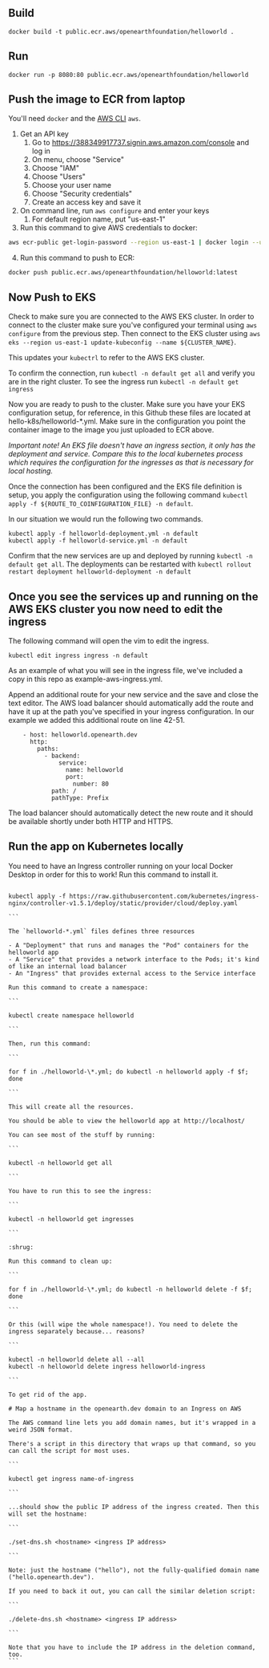 ## Build

`docker build -t public.ecr.aws/openearthfoundation/helloworld .`

## Run

`docker run -p 8080:80 public.ecr.aws/openearthfoundation/helloworld`

## Push the image to ECR from laptop

You'll need `docker` and the [AWS CLI](https://aws.amazon.com/cli/) `aws`.

1. Get an API key
   1. Go to https://388349917737.signin.aws.amazon.com/console and log in
   2. On menu, choose "Service"
   3. Choose "IAM"
   4. Choose "Users"
   5. Choose your user name
   6. Choose "Security credentials"
   7. Create an access key and save it
2. On command line, run `aws configure` and enter your keys
   1. For default region name, put "us-east-1"
3. Run this command to give AWS credentials to docker:

```bash
aws ecr-public get-login-password --region us-east-1 | docker login --username AWS --password-stdin public.ecr.aws/openearthfoundation
```

4. Run this command to push to ECR:

```
docker push public.ecr.aws/openearthfoundation/helloworld:latest
```

## Now Push to EKS

Check to make sure you are connected to the AWS EKS cluster. In order to connect to the cluster make sure you've configured your terminal using `aws configure` from the previous step. Then connect to the EKS cluster using `aws eks --region us-east-1 update-kubeconfig --name ${CLUSTER_NAME}`.

This updates your `kubectrl` to refer to the AWS EKS cluster.

To confirm the connection, run `kubectl -n default get all` and verify you are in the right cluster. To see the ingress run `kubectl -n default get ingress`

Now you are ready to push to the cluster. Make sure you have your EKS configuration setup, for reference, in this Github these files are located at hello-k8s/helloworld-\*.yml. Make sure in the configuration you point the container image to the image you just uploaded to ECR above.

_Important note! An EKS file doesn't have an ingress section, it only has the deployment and service. Compare this to the local kubernetes process which requires the configuration for the ingresses as that is necessary for local hosting._

Once the connection has been configured and the EKS file definition is setup, you apply the configuration using the following command `kubectl apply -f ${ROUTE_TO_COINFIGURATION_FILE} -n default`.

In our situation we would run the following two commands.

```
kubectl apply -f helloworld-deployment.yml -n default
kubectl apply -f helloworld-service.yml -n default
```

Confirm that the new services are up and deployed by running `kubectl -n default get all`. The deployments can be restarted with `kubectl rollout restart deployment helloworld-deployment -n default`

## Once you see the services up and running on the AWS EKS cluster you now need to edit the ingress

The following command will open the vim to edit the ingress.

```
kubectl edit ingress ingress -n default
```

As an example of what you will see in the ingress file, we've included a copy in this repo as example-aws-ingress.yml.

Append an additional route for your new service and the save and close the text editor. The AWS load balancer should automatically add the route and have it up at the path you've specified in your ingress configuration. In our example we added this additional route on line 42-51.

```
    - host: helloworld.openearth.dev
      http:
        paths:
          - backend:
              service:
                name: helloworld
                port:
                  number: 80
            path: /
            pathType: Prefix
```

The load balancer should automatically detect the new route and it should be available shortly under both HTTP and HTTPS.

## Run the app on Kubernetes locally

You need to have an Ingress controller running on your local Docker Desktop in order for this to work! Run this command to install it.

````

kubectl apply -f https://raw.githubusercontent.com/kubernetes/ingress-nginx/controller-v1.5.1/deploy/static/provider/cloud/deploy.yaml

```

The `helloworld-*.yml` files defines three resources

- A "Deployment" that runs and manages the "Pod" containers for the helloworld app
- A "Service" that provides a network interface to the Pods; it's kind of like an internal load balancer
- An "Ingress" that provides external access to the Service interface

Run this command to create a namespace:

```

kubectl create namespace helloworld

```

Then, run this command:

```

for f in ./helloworld-\*.yml; do kubectl -n helloworld apply -f $f; done

```

This will create all the resources.

You should be able to view the helloworld app at http://localhost/

You can see most of the stuff by running:

```

kubectl -n helloworld get all

```

You have to run this to see the ingress:

```

kubectl -n helloworld get ingresses

```

:shrug:

Run this command to clean up:

```

for f in ./helloworld-\*.yml; do kubectl -n helloworld delete -f $f; done

```

Or this (will wipe the whole namespace!). You need to delete the ingress separately because... reasons?

```

kubectl -n helloworld delete all --all
kubectl -n helloworld delete ingress helloworld-ingress

```

To get rid of the app.

# Map a hostname in the openearth.dev domain to an Ingress on AWS

The AWS command line lets you add domain names, but it's wrapped in a weird JSON format.

There's a script in this directory that wraps up that command, so you can call the script for most uses.

```

kubectl get ingress name-of-ingress

```

...should show the public IP address of the ingress created. Then this will set the hostname:

```

./set-dns.sh <hostname> <ingress IP address>

```

Note: just the hostname ("hello"), not the fully-qualified domain name ("hello.openearth.dev").

If you need to back it out, you can call the similar deletion script:

```

./delete-dns.sh <hostname> <ingress IP address>

```

Note that you have to include the IP address in the deletion command, too.
```
````
